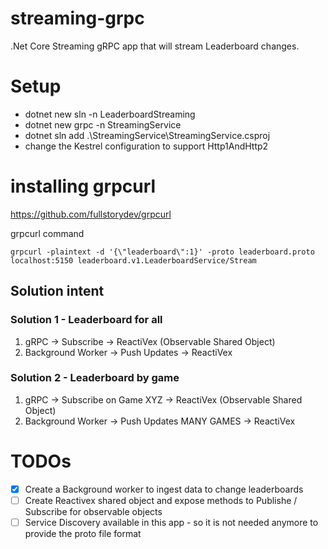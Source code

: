 # streaming-grpc
.Net Core Streaming gRPC app that will stream Leaderboard changes.

# Setup
- dotnet new sln -n LeaderboardStreaming
- dotnet new grpc -n StreamingService
- dotnet sln add .\StreamingService\StreamingService.csproj
- change the Kestrel configuration to support Http1AndHttp2

# installing grpcurl
https://github.com/fullstorydev/grpcurl

grpcurl command
```
grpcurl -plaintext -d '{\"leaderboard\":1}' -proto leaderboard.proto localhost:5150 leaderboard.v1.LeaderboardService/Stream
```


## Solution intent

### Solution 1 - Leaderboard for all

1. gRPC -> Subscribe -> ReactiVex (Observable Shared Object)
1. Background Worker -> Push Updates -> ReactiVex

### Solution 2 - Leaderboard by game

1. gRPC -> Subscribe on Game XYZ -> ReactiVex (Observable Shared Object)
1. Background Worker -> Push Updates MANY GAMES -> ReactiVex


# TODOs
- [x] Create a Background worker to ingest data to change leaderboards
- [ ] Create Reactivex shared object and expose methods to Publishe / Subscribe for observable objects
- [ ] Service Discovery available in this app - so it is not needed anymore to provide the proto file format
